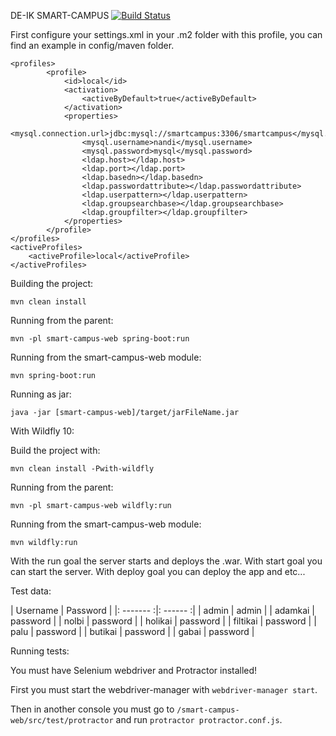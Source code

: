 DE-IK SMART-CAMPUS [![Build Status](https://travis-ci.org/DE-IK-Smart-Campus/DE-IK-Smart-Campus-Web.svg?branch=master)](https://travis-ci.org/DE-IK-Smart-Campus/DE-IK-Smart-Campus-Web)

First configure your settings.xml in your .m2 folder with this profile, you can find an example in config/maven folder.


    <profiles>
		    <profile>
			    <id>local</id>
			    <activation>
				    <activeByDefault>true</activeByDefault>
			    </activation>
			    <properties>
				    <mysql.connection.url>jdbc:mysql://smartcampus:3306/smartcampus</mysql.connection.url>
				    <mysql.username>nandi</mysql.username>
				    <mysql.password>mysql</mysql.password>
			        <ldap.host></ldap.host>
			        <ldap.port></ldap.port>
			        <ldap.basedn></ldap.basedn>
			        <ldap.passwordattribute></ldap.passwordattribute>
			        <ldap.userpattern></ldap.userpattern>
			        <ldap.groupsearchbase></ldap.groupsearchbase>
			        <ldap.groupfilter></ldap.groupfilter>
			    </properties>
		    </profile>
	</profiles>
    <activeProfiles>
	    <activeProfile>local</activeProfile>
    </activeProfiles>



Building the project:

`mvn clean install`

Running from the parent:

`mvn -pl smart-campus-web spring-boot:run`

Running from the smart-campus-web module:

`mvn spring-boot:run`

Running as jar:

`java -jar [smart-campus-web]/target/jarFileName.jar`

With Wildfly 10:

Build the project with:

`mvn clean install -Pwith-wildfly`

Running from the parent:

`mvn -pl smart-campus-web wildfly:run`

Running from the smart-campus-web module:

`mvn wildfly:run`

With the run goal the server starts and deploys the .war.
With start goal you can start the server.
With deploy goal you can deploy the app and etc...


Test data:

|  Username  |  Password  |
|: -------  :|:  ------  :|
|  admin  |  admin  |
|  adamkai  |  password  |
|  nolbi  |  password  |
|  holikai  |  password  |
|  filtikai  |  password  |
|  palu  |  password  |
|  butikai  |  password  |
|  gabai  |  password  |

Running tests:

You must have Selenium webdriver and Protractor installed!

First you must start the webdriver-manager with `webdriver-manager start`.
 
Then in another console you must go to `/smart-campus-web/src/test/protractor` and run `protractor protractor.conf.js`.